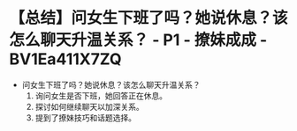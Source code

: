 # 【总结】问女生下班了吗？她说休息？该怎么聊天升温关系？ - P1 - 撩妹成成 - BV1Ea411X7ZQ

-   问女生下班了吗？她说休息？该怎么聊天升温关系？
    1.  询问女生是否下班，她回答正在休息。
    2.  探讨如何继续聊天以加深关系。
    3.  提到了撩妹技巧和话题选择。